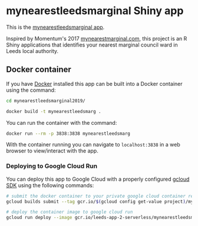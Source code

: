 # mynearestleedsmarginal Shiny app

This is the [mynearestleedsmarginal app](https://mynearestleedsmarginal.com).

Inspired by Momentum's 2017 [mynearestmarginal.com](https://mynearestmarginal.com/), this project is an R Shiny applications that identifies your nearest marginal council ward in Leeds local authority.

## Docker container

If you have [Docker](https://www.docker.com/) installed this app can be built into a Docker container using the command:

```bash
cd mynearestleedsmarginal2019/

docker build -t mynearestleedsmarg .
```

You can run the container with the command:

```bash
docker run --rm -p 3838:3838 mynearestleedsmarg
```

With the container running you can navigate to `localhost:3838` in a web browser to view/interact with the app.

### Deploying to Google Cloud Run

You can deploy this app to Google Cloud with a properly configured [gcloud SDK](https://cloud.google.com/sdk/docs/install) using the following commands:

```bash
# submit the docker container to your private google cloud container registry
gcloud builds submit --tag gcr.io/$(gcloud config get-value project)/mynearestleedsmarg --timeout=60m

# deploy the container image to google cloud run
gcloud run deploy --image gcr.io/leeds-app-2-serverless/mynearestleedsmarg --platform managed --port=3838
```
